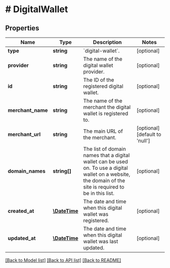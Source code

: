 # # DigitalWallet

## Properties

Name | Type | Description | Notes
------------ | ------------- | ------------- | -------------
**type** | **string** | &#x60;digital-wallet&#x60;. | [optional]
**provider** | **string** | The name of the digital wallet provider. | [optional]
**id** | **string** | The ID of the registered digital wallet. | [optional]
**merchant_name** | **string** | The name of the merchant the digital wallet is registered to. | [optional]
**merchant_url** | **string** | The main URL of the merchant. | [optional] [default to 'null']
**domain_names** | **string[]** | The list of domain names that a digital wallet can be used on. To use a digital wallet on a website, the domain of the site is required to be in this list. | [optional]
**created_at** | [**\DateTime**](\DateTime.md) | The date and time when this digital wallet was registered. | [optional]
**updated_at** | [**\DateTime**](\DateTime.md) | The date and time when this digital wallet was last updated. | [optional]

[[Back to Model list]](../../README.md#models) [[Back to API list]](../../README.md#endpoints) [[Back to README]](../../README.md)
